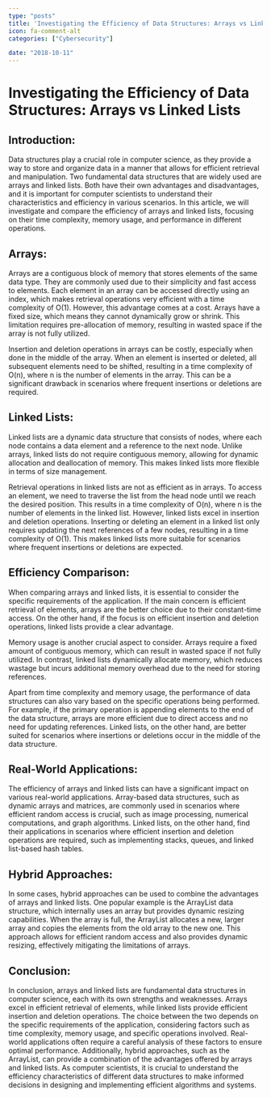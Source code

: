 ```yaml
---
type: "posts"
title: 'Investigating the Efficiency of Data Structures: Arrays vs Linked Lists'
icon: fa-comment-alt
categories: ["Cybersecurity"]

date: "2018-10-11"
---
```




# Investigating the Efficiency of Data Structures: Arrays vs Linked Lists

## Introduction:

Data structures play a crucial role in computer science, as they provide a way to store and organize data in a manner that allows for efficient retrieval and manipulation. Two fundamental data structures that are widely used are arrays and linked lists. Both have their own advantages and disadvantages, and it is important for computer scientists to understand their characteristics and efficiency in various scenarios. In this article, we will investigate and compare the efficiency of arrays and linked lists, focusing on their time complexity, memory usage, and performance in different operations.

## Arrays:

Arrays are a contiguous block of memory that stores elements of the same data type. They are commonly used due to their simplicity and fast access to elements. Each element in an array can be accessed directly using an index, which makes retrieval operations very efficient with a time complexity of O(1). However, this advantage comes at a cost. Arrays have a fixed size, which means they cannot dynamically grow or shrink. This limitation requires pre-allocation of memory, resulting in wasted space if the array is not fully utilized.

Insertion and deletion operations in arrays can be costly, especially when done in the middle of the array. When an element is inserted or deleted, all subsequent elements need to be shifted, resulting in a time complexity of O(n), where n is the number of elements in the array. This can be a significant drawback in scenarios where frequent insertions or deletions are required.

## Linked Lists:

Linked lists are a dynamic data structure that consists of nodes, where each node contains a data element and a reference to the next node. Unlike arrays, linked lists do not require contiguous memory, allowing for dynamic allocation and deallocation of memory. This makes linked lists more flexible in terms of size management.

Retrieval operations in linked lists are not as efficient as in arrays. To access an element, we need to traverse the list from the head node until we reach the desired position. This results in a time complexity of O(n), where n is the number of elements in the linked list. However, linked lists excel in insertion and deletion operations. Inserting or deleting an element in a linked list only requires updating the next references of a few nodes, resulting in a time complexity of O(1). This makes linked lists more suitable for scenarios where frequent insertions or deletions are expected.

## Efficiency Comparison:

When comparing arrays and linked lists, it is essential to consider the specific requirements of the application. If the main concern is efficient retrieval of elements, arrays are the better choice due to their constant-time access. On the other hand, if the focus is on efficient insertion and deletion operations, linked lists provide a clear advantage.

Memory usage is another crucial aspect to consider. Arrays require a fixed amount of contiguous memory, which can result in wasted space if not fully utilized. In contrast, linked lists dynamically allocate memory, which reduces wastage but incurs additional memory overhead due to the need for storing references.

Apart from time complexity and memory usage, the performance of data structures can also vary based on the specific operations being performed. For example, if the primary operation is appending elements to the end of the data structure, arrays are more efficient due to direct access and no need for updating references. Linked lists, on the other hand, are better suited for scenarios where insertions or deletions occur in the middle of the data structure.

## Real-World Applications:

The efficiency of arrays and linked lists can have a significant impact on various real-world applications. Array-based data structures, such as dynamic arrays and matrices, are commonly used in scenarios where efficient random access is crucial, such as image processing, numerical computations, and graph algorithms. Linked lists, on the other hand, find their applications in scenarios where efficient insertion and deletion operations are required, such as implementing stacks, queues, and linked list-based hash tables.

## Hybrid Approaches:

In some cases, hybrid approaches can be used to combine the advantages of arrays and linked lists. One popular example is the ArrayList data structure, which internally uses an array but provides dynamic resizing capabilities. When the array is full, the ArrayList allocates a new, larger array and copies the elements from the old array to the new one. This approach allows for efficient random access and also provides dynamic resizing, effectively mitigating the limitations of arrays.

## Conclusion:

In conclusion, arrays and linked lists are fundamental data structures in computer science, each with its own strengths and weaknesses. Arrays excel in efficient retrieval of elements, while linked lists provide efficient insertion and deletion operations. The choice between the two depends on the specific requirements of the application, considering factors such as time complexity, memory usage, and specific operations involved. Real-world applications often require a careful analysis of these factors to ensure optimal performance. Additionally, hybrid approaches, such as the ArrayList, can provide a combination of the advantages offered by arrays and linked lists. As computer scientists, it is crucial to understand the efficiency characteristics of different data structures to make informed decisions in designing and implementing efficient algorithms and systems.
